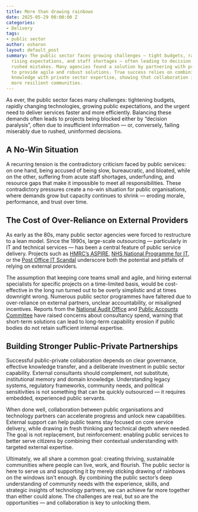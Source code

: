 ```yaml
---
title: More than drawing rainbows
date: 2025-05-29 00:00:00 Z
categories:
- Delivery
tags:
- public sector
author: osharon
layout: default_post
summary: The public sector faces growing challenges — tight budgets, rapid tech change,
  rising expectations, and staff shortages — often leading to decision paralysis or
  rushed mistakes. Many agencies found a solution by partnering with private consultancies
  to provide agile and robust solutions. True success relies on combining public sector
  knowledge with private sector expertise, showing that collaboration is key to stronger,
  more resilient communities.
---
```


As ever, the public sector faces many challenges: tightening budgets, rapidly changing technologies, growing public expectations, and the urgent need to deliver services faster and more efficiently. Balancing these demands often leads to projects being blocked either by “decision paralysis”, often due to insufficient information — or, conversely, failing miserably due to rushed, uninformed decisions.

## A No-Win Situation

A recurring tension is the contradictory criticism faced by public services: on one hand, being accused of being slow, bureaucratic, and bloated, while on the other, suffering from acute staff shortages, underfunding, and resource gaps that make it impossible to meet all responsibilities. These contradictory pressures create a no-win situation for public organisations, where demands grow but capacity continues to shrink — eroding morale, performance, and trust over time.

## The Cost of Over-Reliance on External Providers

As early as the 80s, many public sector agencies were forced to restructure to a lean model. Since the 1990s, large-scale outsourcing — particularly in IT and technical services — has been a central feature of public service delivery. Projects such as [HMRC’s ASPIRE](https://www.computerweekly.com/opinion/A-decade-after-breaking-HMRCs-Aspire-deal-the-Post-Office-scandal-exposes-glaring-similarities), [NHS National Programme for IT](https://pubmed.ncbi.nlm.nih.gov/28166675/), or the [Post Office IT Scandal](https://en.wikipedia.org/wiki/British_Post_Office_scandal) underscore both the potential and pitfalls of relying on external providers. 

The assumption that keeping core teams small and agile, and hiring external specialists for specific projects on a time-limited basis, would be cost-effective in the long run turned out to be overly simplistic and at times downright wrong. Numerous public sector programmes have faltered due to over-reliance on external partners, unclear accountability, or misaligned incentives. Reports from the [National Audit Office](https://www.business-reporter.co.uk/improving-business-performance/delivering-successful-government-it-projects) and [Public Accounts Committee](https://www.uk-cpa.org/what-we-do/public-accounts-committees) have raised concerns about consultancy spend, warning that short-term solutions can lead to long-term capability erosion if public bodies do not retain sufficient internal expertise.

## Building Stronger Public-Private Partnerships

Successful public-private collaboration depends on clear governance, effective knowledge transfer, and a deliberate investment in public sector capability. External consultants should complement, not substitute, institutional memory and domain knowledge. Understanding legacy systems, regulatory frameworks, community needs, and political sensitivities is not something that can be quickly outsourced — it requires embedded, experienced public servants.

When done well, collaboration between public organisations and technology partners can accelerate progress and unlock new capabilities. External support can help public teams stay focused on core service delivery, while drawing in fresh thinking and technical depth where needed. The goal is not replacement, but reinforcement: enabling public services to better serve citizens by combining their contextual understanding with targeted external expertise.

Ultimately, we all share a common goal: creating thriving, sustainable communities where people can live, work, and flourish. The public sector is here to serve us and supporting it by merely sticking drawing of rainbows on the windows isn't enough. By combining the public sector’s deep understanding of community needs with the experience, skills, and strategic insights of technology partners, we can achieve far more together than either could alone. The challenges are real, but so are the opportunities — and collaboration is key to unlocking them.
